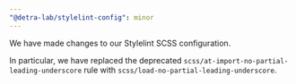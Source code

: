 ```yaml
---
"@detra-lab/stylelint-config": minor
---
```


We have made changes to our Stylelint SCSS configuration.

In particular, we have replaced the deprecated `scss/at-import-no-partial-leading-underscore` rule with `scss/load-no-partial-leading-underscore`.
